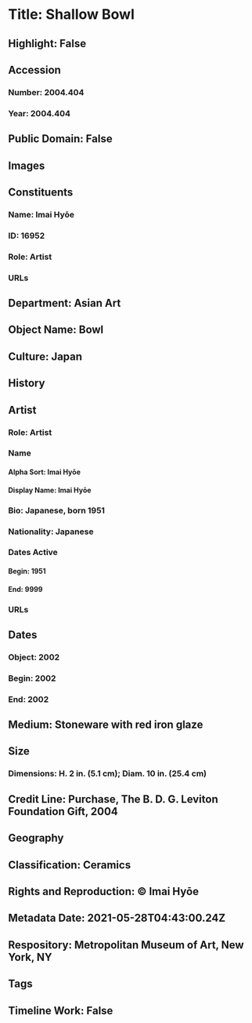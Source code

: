 # Title: Shallow Bowl
## Highlight: False
## Accession
### Number: 2004.404
### Year: 2004.404
## Public Domain: False
## Images
## Constituents
### Name: Imai Hyōe
### ID: 16952
### Role: Artist
### URLs
## Department: Asian Art
## Object Name: Bowl
## Culture: Japan
## History
## Artist
### Role: Artist
### Name
#### Alpha Sort: Imai Hyōe
#### Display Name: Imai Hyōe
### Bio: Japanese, born 1951
### Nationality: Japanese
### Dates Active
#### Begin: 1951
#### End: 9999
### URLs
## Dates
### Object: 2002
### Begin: 2002
### End: 2002
## Medium: Stoneware with red iron glaze
## Size
### Dimensions: H. 2 in. (5.1 cm); Diam. 10 in. (25.4 cm)
## Credit Line: Purchase, The B. D. G. Leviton Foundation Gift, 2004
## Geography
## Classification: Ceramics
## Rights and Reproduction: © Imai Hyōe
## Metadata Date: 2021-05-28T04:43:00.24Z
## Respository: Metropolitan Museum of Art, New York, NY
## Tags
## Timeline Work: False